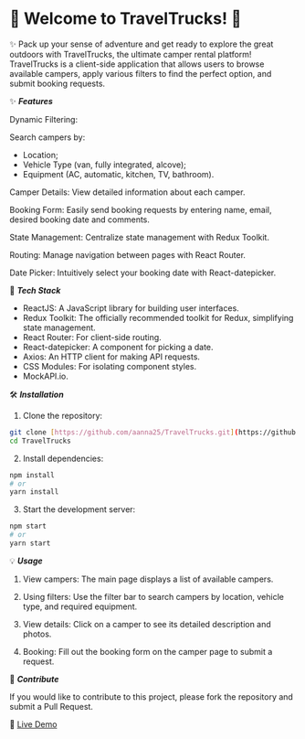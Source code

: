 # 🚐 Welcome to TravelTrucks! 🚐

✨ Pack up your sense of adventure and get ready to explore the great outdoors with TravelTrucks, the ultimate camper rental platform!
TravelTrucks is a client-side application that allows users to browse available campers, apply various filters to find the perfect option, and submit booking requests.

✨ **_Features_**

Dynamic Filtering:

Search campers by:

- Location;
- Vehicle Type (van, fully integrated, alcove);
- Equipment (AC, automatic, kitchen, TV, bathroom).

Camper Details:
View detailed information about each camper.

Booking Form:
Easily send booking requests by entering name, email, desired booking date and comments.

State Management:
Centralize state management with Redux Toolkit.

Routing:
Manage navigation between pages with React Router.

Date Picker:
Intuitively select your booking date with React-datepicker.

🚀 **_Tech Stack_**

- ReactJS: A JavaScript library for building user interfaces.
- Redux Toolkit: The officially recommended toolkit for Redux, simplifying state management.
- React Router: For client-side routing.
- React-datepicker: A component for picking a date.
- Axios: An HTTP client for making API requests.
- CSS Modules: For isolating component styles.
- MockAPI.io.

🛠️ **_Installation_**

1. Clone the repository:

```bash
git clone [https://github.com/aanna25/TravelTrucks.git](https://github.com/aanna25/TravelTrucks.git)
cd TravelTrucks
```

2. Install dependencies:

```bash
npm install
# or
yarn install
```

3. Start the development server:

```bash
npm start
# or
yarn start
```

💡 **_Usage_**

1. View campers:
   The main page displays a list of available campers.

2. Using filters:
   Use the filter bar to search campers by location, vehicle type, and required equipment.

3. View details:
   Click on a camper to see its detailed description and photos.

4. Booking:
   Fill out the booking form on the camper page to submit a request.

🤝 **_Contribute_**

If you would like to contribute to this project, please fork the repository and submit a Pull Request.

📱 [Live Demo](https://travel-trucks-chi-cyan.vercel.app/)
